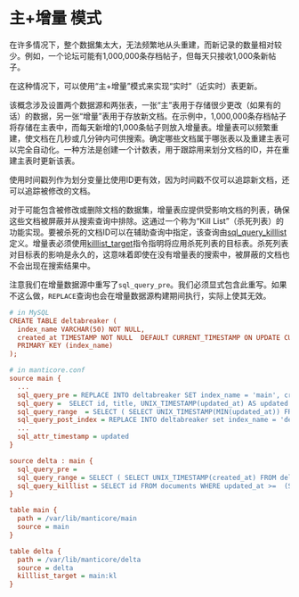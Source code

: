# 主+增量 模式

<!-- example maindelta -->
在许多情况下，整个数据集太大，无法频繁地从头重建，而新记录的数量相对较少。例如，一个论坛可能有1,000,000条存档帖子，但每天只接收1,000条新帖子。

在这种情况下，可以使用“主+增量”模式来实现“实时”（近实时）表更新。

该概念涉及设置两个数据源和两张表，一张“主”表用于存储很少更改（如果有的话）的数据，另一张“增量”表用于存放新文档。在示例中，1,000,000条存档帖子将存储在主表中，而每天新增的1,000条帖子则放入增量表。增量表可以频繁重建，使文档在几秒或几分钟内可供搜索。确定哪些文档属于哪张表以及重建主表可以完全自动化。一种方法是创建一个计数表，用于跟踪用来划分文档的ID，并在重建主表时更新该表。

使用时间戳列作为划分变量比使用ID更有效，因为时间戳不仅可以追踪新文档，还可以追踪被修改的文档。

对于可能包含被修改或删除文档的数据集，增量表应提供受影响文档的列表，确保这些文档被屏蔽并从搜索查询中排除。这通过一个称为“Kill List”（杀死列表）的功能实现。要被杀死的文档ID可以在辅助查询中指定，该查询由[sql_query_killlist](../../Data_creation_and_modification/Adding_data_from_external_storages/Adding_data_to_tables/Killlist_in_plain_tables.md#Table-kill-list)定义。增量表必须使用[killlist_target](../../Data_creation_and_modification/Adding_data_from_external_storages/Adding_data_to_tables/Killlist_in_plain_tables.md#killlist_target)指令指明将应用杀死列表的目标表。杀死列表对目标表的影响是永久的，这意味着即使在没有增量表的搜索中，被屏蔽的文档也不会出现在搜索结果中。

注意我们在增量数据源中重写了`sql_query_pre`。我们必须显式包含此重写。如果不这么做，`REPLACE`查询也会在增量数据源构建期间执行，实际上使其无效。

<!-- request Example -->
```ini
# in MySQL
CREATE TABLE deltabreaker (
  index_name VARCHAR(50) NOT NULL,
  created_at TIMESTAMP NOT NULL  DEFAULT CURRENT_TIMESTAMP ON UPDATE CURRENT_TIMESTAMP,
  PRIMARY KEY (index_name)
);

# in manticore.conf
source main {
  ...
  sql_query_pre = REPLACE INTO deltabreaker SET index_name = 'main', created_at = NOW()
  sql_query =  SELECT id, title, UNIX_TIMESTAMP(updated_at) AS updated FROM documents WHERE deleted=0 AND  updated_at  >=FROM_UNIXTIME($start) AND updated_at  <=FROM_UNIXTIME($end)
  sql_query_range  = SELECT ( SELECT UNIX_TIMESTAMP(MIN(updated_at)) FROM documents) min, ( SELECT UNIX_TIMESTAMP(created_at)-1 FROM deltabreaker WHERE index_name='main') max
  sql_query_post_index = REPLACE INTO deltabreaker set index_name = 'delta', created_at = (SELECT created_at FROM deltabreaker t WHERE index_name='main')
  ...
  sql_attr_timestamp = updated
}

source delta : main {
  sql_query_pre =
  sql_query_range = SELECT ( SELECT UNIX_TIMESTAMP(created_at) FROM deltabreaker WHERE index_name='delta') min, UNIX_TIMESTAMP() max
  sql_query_killlist = SELECT id FROM documents WHERE updated_at >=  (SELECT created_at FROM deltabreaker WHERE index_name='delta')
}

table main {
  path = /var/lib/manticore/main
  source = main
}

table delta {
  path = /var/lib/manticore/delta
  source = delta
  killlist_target = main:kl
}
```

<!-- end -->


<!-- proofread -->


